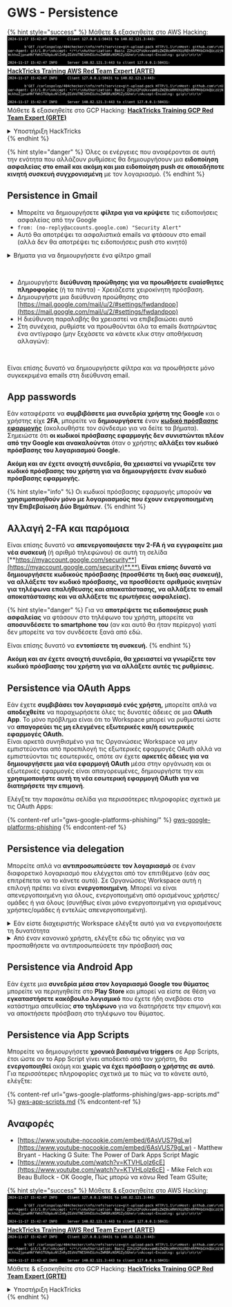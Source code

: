 # GWS - Persistence

{% hint style="success" %}
Μάθετε & εξασκηθείτε στο AWS Hacking:<img src="../../.gitbook/assets/image (1).png" alt="" data-size="line">[**HackTricks Training AWS Red Team Expert (ARTE)**](https://training.hacktricks.xyz/courses/arte)<img src="../../.gitbook/assets/image (1).png" alt="" data-size="line">\
Μάθετε & εξασκηθείτε στο GCP Hacking: <img src="../../.gitbook/assets/image (2).png" alt="" data-size="line">[**HackTricks Training GCP Red Team Expert (GRTE)**<img src="../../.gitbook/assets/image (2).png" alt="" data-size="line">](https://training.hacktricks.xyz/courses/grte)

<details>

<summary>Υποστήριξη HackTricks</summary>

* Ελέγξτε τα [**σχέδια συνδρομής**](https://github.com/sponsors/carlospolop)!
* **Εγγραφείτε στην** 💬 [**ομάδα Discord**](https://discord.gg/hRep4RUj7f) ή στην [**ομάδα telegram**](https://t.me/peass) ή **ακολουθήστε** μας στο **Twitter** 🐦 [**@hacktricks\_live**](https://twitter.com/hacktricks\_live)**.**
* **Μοιραστείτε κόλπα hacking υποβάλλοντας PRs στα** [**HackTricks**](https://github.com/carlospolop/hacktricks) και [**HackTricks Cloud**](https://github.com/carlospolop/hacktricks-cloud) github repos.

</details>
{% endhint %}

{% hint style="danger" %}
Όλες οι ενέργειες που αναφέρονται σε αυτή την ενότητα που αλλάζουν ρυθμίσεις θα δημιουργήσουν μια **ειδοποίηση ασφαλείας στο email και ακόμη και μια ειδοποίηση push σε οποιαδήποτε κινητή συσκευή συγχρονισμένη** με τον λογαριασμό.
{% endhint %}

## **Persistence in Gmail**

* Μπορείτε να δημιουργήσετε **φίλτρα για να κρύψετε** τις ειδοποιήσεις ασφαλείας από την Google
* `from: (no-reply@accounts.google.com) "Security Alert"`
* Αυτό θα αποτρέψει τα ασφαλιστικά emails να φτάσουν στο email (αλλά δεν θα αποτρέψει τις ειδοποιήσεις push στο κινητό)

<details>

<summary>Βήματα για να δημιουργήσετε ένα φίλτρο gmail</summary>

(Οδηγίες από [**εδώ**](https://support.google.com/mail/answer/6579))

1. Ανοίξτε [Gmail](https://mail.google.com/).
2. Στο πλαίσιο αναζήτησης στην κορυφή, κάντε κλικ στην επιλογή Εμφάνιση επιλογών αναζήτησης ![photos tune](https://lh3.googleusercontent.com/cD6YR\_YvqXqNKxrWn2NAWkV6tjJtg8vfvqijKT1\_9zVCrl2sAx9jROKhLqiHo2ZDYTE=w36) .
3. Εισάγετε τα κριτήρια αναζήτησής σας. Εάν θέλετε να ελέγξετε αν η αναζήτησή σας λειτούργησε σωστά, δείτε ποια emails εμφανίζονται κάνοντας κλικ στο **Αναζήτηση**.
4. Στο κάτω μέρος του παραθύρου αναζήτησης, κάντε κλικ στο **Δημιουργία φίλτρου**.
5. Επιλέξτε τι θα θέλατε να κάνει το φίλτρο.
6. Κάντε κλικ στο **Δημιουργία φίλτρου**.

Ελέγξτε το τρέχον φίλτρο σας (για να τα διαγράψετε) στο [https://mail.google.com/mail/u/0/#settings/filters](https://mail.google.com/mail/u/0/#settings/filters)

</details>

<figure><img src="../../.gitbook/assets/image (331).png" alt=""><figcaption></figcaption></figure>

* Δημιουργήστε **διεύθυνση προώθησης για να προωθήσετε ευαίσθητες πληροφορίες** (ή τα πάντα) - Χρειάζεστε χειροκίνητη πρόσβαση.
* Δημιουργήστε μια διεύθυνση προώθησης στο [https://mail.google.com/mail/u/2/#settings/fwdandpop](https://mail.google.com/mail/u/2/#settings/fwdandpop)
* Η διεύθυνση παραλαβής θα χρειαστεί να επιβεβαιώσει αυτό
* Στη συνέχεια, ρυθμίστε να προωθούνται όλα τα emails διατηρώντας ένα αντίγραφο (μην ξεχάσετε να κάνετε κλικ στην αποθήκευση αλλαγών):

<figure><img src="../../.gitbook/assets/image (332).png" alt=""><figcaption></figcaption></figure>

Είναι επίσης δυνατό να δημιουργήσετε φίλτρα και να προωθήσετε μόνο συγκεκριμένα emails στη διεύθυνση email.

## App passwords

Εάν καταφέρατε να **συμβιβάσετε μια συνεδρία χρήστη της Google** και ο χρήστης είχε **2FA**, μπορείτε να **δημιουργήσετε** έναν [**κωδικό πρόσβασης εφαρμογής**](https://support.google.com/accounts/answer/185833?hl=en) (ακολουθήστε τον σύνδεσμο για να δείτε τα βήματα). Σημειώστε ότι **οι κωδικοί πρόσβασης εφαρμογής δεν συνιστώνται πλέον από την Google και ανακαλούνται** όταν ο χρήστης **αλλάξει τον κωδικό πρόσβασης του λογαριασμού Google.**

**Ακόμη και αν έχετε ανοιχτή συνεδρία, θα χρειαστεί να γνωρίζετε τον κωδικό πρόσβασης του χρήστη για να δημιουργήσετε έναν κωδικό πρόσβασης εφαρμογής.**

{% hint style="info" %}
Οι κωδικοί πρόσβασης εφαρμογής μπορούν **να χρησιμοποιηθούν μόνο με λογαριασμούς που έχουν ενεργοποιημένη την Επιβεβαίωση Δύο Βημάτων**.
{% endhint %}

## Αλλαγή 2-FA και παρόμοια

Είναι επίσης δυνατό να **απενεργοποιήσετε την 2-FA ή να εγγραφείτε μια νέα συσκευή** (ή αριθμό τηλεφώνου) σε αυτή τη σελίδα [**https://myaccount.google.com/security**](https://myaccount.google.com/security)**.**\
**Είναι επίσης δυνατό να δημιουργήσετε κωδικούς πρόσβασης (προσθέστε τη δική σας συσκευή), να αλλάξετε τον κωδικό πρόσβασης, να προσθέσετε αριθμούς κινητών για τηλέφωνα επαλήθευσης και αποκατάστασης, να αλλάξετε το email αποκατάστασης και να αλλάξετε τις ερωτήσεις ασφαλείας).**

{% hint style="danger" %}
Για να **αποτρέψετε τις ειδοποιήσεις push ασφαλείας** να φτάσουν στο τηλέφωνο του χρήστη, μπορείτε να **αποσυνδέσετε το smartphone του** (αν και αυτό θα ήταν περίεργο) γιατί δεν μπορείτε να τον συνδέσετε ξανά από εδώ.

Είναι επίσης δυνατό να **εντοπίσετε τη συσκευή.**
{% endhint %}

**Ακόμη και αν έχετε ανοιχτή συνεδρία, θα χρειαστεί να γνωρίζετε τον κωδικό πρόσβασης του χρήστη για να αλλάξετε αυτές τις ρυθμίσεις.**

## Persistence via OAuth Apps

Εάν έχετε **συμβιβάσει τον λογαριασμό ενός χρήστη,** μπορείτε απλά να **αποδεχθείτε** να παραχωρήσετε όλες τις δυνατές άδειες σε μια **OAuth App**. Το μόνο πρόβλημα είναι ότι το Workspace μπορεί να ρυθμιστεί ώστε να **απαγορεύει τις μη ελεγμένες εξωτερικές και/ή εσωτερικές εφαρμογές OAuth.**\
Είναι αρκετά συνηθισμένο για τις Οργανώσεις Workspace να μην εμπιστεύονται από προεπιλογή τις εξωτερικές εφαρμογές OAuth αλλά να εμπιστεύονται τις εσωτερικές, οπότε αν έχετε **αρκετές άδειες για να δημιουργήσετε μια νέα εφαρμογή OAuth** μέσα στην οργάνωση και οι εξωτερικές εφαρμογές είναι απαγορευμένες, δημιουργήστε την και **χρησιμοποιήστε αυτή τη νέα εσωτερική εφαρμογή OAuth για να διατηρήσετε την επιμονή**.

Ελέγξτε την παρακάτω σελίδα για περισσότερες πληροφορίες σχετικά με τις OAuth Apps:

{% content-ref url="gws-google-platforms-phishing/" %}
[gws-google-platforms-phishing](gws-google-platforms-phishing/)
{% endcontent-ref %}

## Persistence via delegation

Μπορείτε απλά να **αντιπροσωπεύσετε τον λογαριασμό** σε έναν διαφορετικό λογαριασμό που ελέγχεται από τον επιτιθέμενο (εάν σας επιτρέπεται να το κάνετε αυτό). Σε Οργανώσεις Workspace αυτή η επιλογή πρέπει να είναι **ενεργοποιημένη**. Μπορεί να είναι απενεργοποιημένη για όλους, ενεργοποιημένη από ορισμένους χρήστες/ομάδες ή για όλους (συνήθως είναι μόνο ενεργοποιημένη για ορισμένους χρήστες/ομάδες ή εντελώς απενεργοποιημένη).

<details>

<summary>Εάν είστε διαχειριστής Workspace ελέγξτε αυτό για να ενεργοποιήσετε τη δυνατότητα</summary>

(Πληροφορίες [αντιγραμμένες από τα έγγραφα](https://support.google.com/a/answer/7223765))

Ως διαχειριστής της οργάνωσής σας (για παράδειγμα, της δουλειάς ή του σχολείου σας), ελέγχετε εάν οι χρήστες μπορούν να αντιπροσωπεύσουν την πρόσβαση στον λογαριασμό Gmail τους. Μπορείτε να επιτρέψετε σε όλους να έχουν την επιλογή να αντιπροσωπεύσουν τον λογαριασμό τους. Ή, να επιτρέψετε μόνο σε άτομα σε ορισμένα τμήματα να ρυθμίσουν την αντιπροσώπευση. Για παράδειγμα, μπορείτε να:

* Προσθέσετε έναν διοικητικό βοηθό ως αντιπρόσωπο στον λογαριασμό Gmail σας ώστε να μπορεί να διαβάσει και να στείλει email εκ μέρους σας.
* Προσθέσετε μια ομάδα, όπως το τμήμα πωλήσεών σας, στις Ομάδες ως αντιπρόσωπο για να δώσετε σε όλους πρόσβαση σε έναν λογαριασμό Gmail.

Οι χρήστες μπορούν να αντιπροσωπεύσουν την πρόσβαση μόνο σε έναν άλλο χρήστη στην ίδια οργάνωση, ανεξάρτητα από το τομέα τους ή την οργανωτική τους μονάδα.

#### Όρια & περιορισμοί αντιπροσώπευσης

* **Επιτρέψτε στους χρήστες να παραχωρούν πρόσβαση στο ταχυδρομείο τους σε μια ομάδα Google** επιλογή: Για να χρησιμοποιήσετε αυτή την επιλογή, πρέπει να είναι ενεργοποιημένη για την OU του αντιπροσωπευόμενου λογαριασμού και για την OU κάθε μέλους της ομάδας. Τα μέλη της ομάδας που ανήκουν σε μια OU χωρίς αυτή την επιλογή ενεργοποιημένη δεν μπορούν να έχουν πρόσβαση στον αντιπροσωπευόμενο λογαριασμό.
* Με τυπική χρήση, 40 αντιπρόσωποι μπορούν να έχουν πρόσβαση σε έναν λογαριασμό Gmail ταυτόχρονα. Η πάνω από το μέσο όρο χρήση από έναν ή περισσότερους αντιπροσώπους μπορεί να μειώσει αυτόν τον αριθμό.
* Αυτοματοποιημένες διαδικασίες που έχουν συχνά πρόσβαση στο Gmail μπορεί επίσης να μειώσουν τον αριθμό των αντιπροσώπων που μπορούν να έχουν πρόσβαση σε έναν λογαριασμό ταυτόχρονα. Αυτές οι διαδικασίες περιλαμβάνουν APIs ή επεκτάσεις προγράμματος περιήγησης που έχουν συχνά πρόσβαση στο Gmail.
* Ένας μόνο λογαριασμός Gmail υποστηρίζει έως 1.000 μοναδικούς αντιπροσώπους. Μια ομάδα στις Ομάδες μετράει ως ένας αντιπρόσωπος προς το όριο.
* Η αντιπροσώπευση δεν αυξάνει τα όρια για έναν λογαριασμό Gmail. Οι λογαριασμοί Gmail με αντιπροσώπους έχουν τα τυπικά όρια και πολιτικές του λογαριασμού Gmail. Για λεπτομέρειες, επισκεφθείτε [Τα όρια και οι πολιτικές του Gmail](https://support.google.com/a/topic/28609).

#### Βήμα 1: Ενεργοποιήστε την αντιπροσώπευση Gmail για τους χρήστες σας

**Πριν ξεκινήσετε:** Για να εφαρμόσετε τη ρύθμιση για ορισμένους χρήστες, τοποθετήστε τους λογαριασμούς τους σε μια [οργανωτική μονάδα](https://support.google.com/a/topic/1227584).

1.  [Συνδεθείτε](https://admin.google.com/) στην [κονσόλα διαχείρισης Google](https://support.google.com/a/answer/182076).

Συνδεθείτε χρησιμοποιώντας έναν _λογαριασμό διαχειριστή_, όχι τον τρέχοντα λογαριασμό σας CarlosPolop@gmail.com
2. Στην κονσόλα διαχείρισης, μεταβείτε στο Μενού ![](https://storage.googleapis.com/support-kms-prod/JxKYG9DqcsormHflJJ8Z8bHuyVI5YheC0lAp)![και στη συνέχεια](https://storage.googleapis.com/support-kms-prod/Th2Tx0uwPMOhsMPn7nRXMUo3vs6J0pto2DTn)![](https://storage.googleapis.com/support-kms-prod/ocGtUSENh4QebLpvZcmLcNRZyaTBcolMRSyl) **Εφαρμογές**![και στη συνέχεια](https://storage.googleapis.com/support-kms-prod/Th2Tx0uwPMOhsMPn7nRXMUo3vs6J0pto2DTn)**Google Workspace**![και στη συνέχεια](https://storage.googleapis.com/support-kms-prod/Th2Tx0uwPMOhsMPn7nRXMUo3vs6J0pto2DTn)**Gmail**![και στη συνέχεια](https://storage.googleapis.com/support-kms-prod/Th2Tx0uwPMOhsMPn7nRXMUo3vs6J0pto2DTn)**Ρυθμίσεις χρήστη**.
3. Για να εφαρμόσετε τη ρύθμιση σε όλους, αφήστε την κορυφαία οργανωτική μονάδα επιλεγμένη. Διαφορετικά, επιλέξτε μια παιδική [οργανωτική μονάδα](https://support.google.com/a/topic/1227584).
4. Κάντε κλικ στο **Αντιπροσώπευση ταχυδρομείου**.
5. Ελέγξτε το πλαίσιο **Επιτρέψτε στους χρήστες να παραχωρούν πρόσβαση στο ταχυδρομείο τους σε άλλους χρήστες στον τομέα**.
6. (Προαιρετικά) Για να επιτρέψετε στους χρήστες να καθορίσουν ποιες πληροφορίες αποστολέα περιλαμβάνονται στα αντιπροσωπευόμενα μηνύματα που αποστέλλονται από τον λογαριασμό τους, ελέγξτε το πλαίσιο **Επιτρέψτε στους χρήστες να προσαρμόσουν αυτή τη ρύθμιση**.
7. Επιλέξτε μια επιλογή για τις προεπιλεγμένες πληροφορίες αποστολέα που περιλαμβάνονται στα μηνύματα που αποστέλλονται από τους αντιπροσώπους:
* **Εμφάνιση του κατόχου του λογαριασμού και του αντιπροσώπου που έστειλε το email**—Τα μηνύματα περιλαμβάνουν τις διευθύνσεις email του κατόχου του λογαριασμού Gmail και του αντιπροσώπου.
* **Εμφάνιση μόνο του κατόχου του λογαριασμού**—Τα μηνύματα περιλαμβάνουν τη διεύθυνση email μόνο του κατόχου του λογαριασμού Gmail. Η διεύθυνση email του αντιπροσώπου δεν περιλαμβάνεται.
8. (Προαιρετικά) Για να επιτρέψετε στους χρήστες να προσθέσουν μια ομάδα στις Ομάδες ως αντιπρόσωπο, ελέγξτε το πλαίσιο **Επιτρέψτε στους χρήστες να παραχωρούν πρόσβαση στο ταχυδρομείο τους σε μια ομάδα Google**.
9. Κάντε κλικ στο **Αποθήκευση**. Εάν ρυθμίσατε μια παιδική οργανωτική μονάδα, μπορεί να μπορείτε να **κληρονομήσετε** ή να **αντικαταστήσετε** τις ρυθμίσεις μιας γονικής οργανωτικής μονάδας.
10. (Προαιρετικά) Για να ενεργοποιήσετε την αντιπροσώπευση Gmail για άλλες οργανωτικές μονάδες, επαναλάβετε τα βήματα 3–9.

Οι αλλαγές μπορεί να διαρκέσουν έως 24 ώρες αλλά συνήθως συμβαίνουν πιο γρήγορα. [Μάθετε περισσότερα](https://support.google.com/a/answer/7514107)

#### Βήμα 2: Αφήστε τους χρήστες να ρυθμίσουν αντιπροσώπους για τους λογαριασμούς τους

Αφού ενεργοποιήσετε την αντιπροσώπευση, οι χρήστες σας πηγαίνουν στις ρυθμίσεις Gmail τους για να αναθέσουν αντιπροσώπους. Οι αντιπρόσωποι μπορούν στη συνέχεια να διαβάσουν, να στείλουν και να λάβουν μηνύματα εκ μέρους του χρήστη.

Για λεπτομέρειες, κατευθύνετε τους χρήστες στο [Αντιπροσώπευση και συνεργασία μέσω email](https://support.google.com/a/users/answer/138350).

</details>

<details>

<summary>Από έναν κανονικό χρήστη, ελέγξτε εδώ τις οδηγίες για να προσπαθήσετε να αντιπροσωπεύσετε την πρόσβασή σας</summary>

(Πληροφορίες αντιγραμμένες [**από τα έγγραφα**](https://support.google.com/mail/answer/138350))

Μπορείτε να προσθέσετε έως 10 αντιπροσώπους.

Εάν χρησιμοποιείτε το Gmail μέσω της δουλειάς σας, του σχολείου σας ή άλλης οργάνωσης:

* Μπορείτε να προσθέσετε έως 1000 αντιπροσώπους εντός της οργάνωσής σας.
* Με τυπική χρήση, 40 αντιπρόσωποι μπορούν να έχουν πρόσβαση σε έναν λογαριασμό Gmail ταυτόχρονα.
* Εάν χρησιμοποιείτε αυτοματοποιημένες διαδικασίες, όπως APIs ή επεκτάσεις προγράμματος περιήγησης, μερικοί αντιπρόσωποι μπορούν να έχουν πρόσβαση σε έναν λογαριασμό Gmail ταυτόχρονα.

1. Στον υπολογιστή σας, ανοίξτε [Gmail](https://mail.google.com/). Δεν μπορείτε να προσθέσετε αντιπροσώπους από την εφαρμογή Gmail.
2. Στο επάνω δεξί μέρος, κάντε κλικ στις Ρυθμίσεις ![Settings](https://lh3.googleusercontent.com/p3J-ZSPOLtuBBR\_ofWTFDfdgAYQgi8mR5c76ie8XQ2wjegk7-yyU5zdRVHKybQgUlQ=w36-h36) ![και στη συνέχεια](https://lh3.googleusercontent.com/3\_l97rr0GvhSP2XV5OoCkV2ZDTIisAOczrSdzNCBxhIKWrjXjHucxNwocghoUa39gw=w36-h36) **Δείτε όλες τις ρυθμίσεις**.
3. Κάντε κλικ στην καρτέλα **Λογαριασμοί και Εισαγωγή** ή **Λογαριασμοί**.
4. Στην ενότητα "Παραχώρηση πρόσβασης στον λογαριασμό σας", κάντε κλικ στο **Προσθήκη άλλου λογαριασμού**. Εάν χρησιμοποιείτε το Gmail μέσω της δουλειάς ή του σχολείου σας, η οργάνωσή σας μπορεί να περιορίσει την αντιπροσώπευση email. Εάν δεν βλέπετε αυτή τη ρύθμιση, επικοινωνήστε με τον διαχειριστή σας.
* Εάν δεν βλέπετε την παραχώρηση πρόσβασης στον λογαριασμό σας, τότε είναι περιορισμένη.
5.  Εισάγετε τη διεύθυνση email του ατόμου που θέλετε να προσθέσετε. Εάν χρησιμοποιείτε το Gmail μέσω της δουλειάς σας, του σχολείου σας ή άλλης οργάνωσης, και ο διαχειριστής σας το επιτρέπει, μπορείτε να εισάγετε τη διεύθυνση email μιας ομάδας. Αυτή η ομάδα πρέπει να έχει τον ίδιο τομέα με την οργάνωσή σας. Εξωτερικά μέλη της ομάδας απορρίπτονται από την πρόσβαση αντιπροσώπευσης.\
\
**Σημαντικό:** Εάν ο λογαριασμός που αντιπροσωπεύετε είναι νέος λογαριασμός ή ο κωδικός πρόσβασης έχει επαναρυθμιστεί, ο διαχειριστής πρέπει να απενεργοποιήσει την απαίτηση αλλαγής κωδικού πρόσβασης όταν συνδεθείτε για πρώτη φορά.

* [Μάθετε πώς μπορεί ένας διαχειριστής να δημιουργήσει έναν χρήστη](https://support.google.com/a/answer/33310).
* [Μάθετε πώς μπορεί ένας διαχειριστής να επαναρυθμίσει κωδικούς πρόσβασης](https://support.google.com/a/answer/33319).

6\. Κάντε κλικ στο **Επόμενο Βήμα** ![και στη συνέχεια](https://lh3.googleusercontent.com/QbWcYKta5vh\_4-OgUeFmK-JOB0YgLLoGh69P478nE6mKdfpWQniiBabjF7FVoCVXI0g=h36) **Στείλτε email για να παραχωρήσετε πρόσβαση**.

Το άτομο που προσθέσατε θα λάβει ένα email ζητώντας του να επιβεβαιώσει. Η πρόσκληση λήγει μετά από μια εβδομάδα.

Εάν προσθέσατε μια ομάδα, όλα τα μέλη της ομάδας θα γίνουν αντιπρόσωποι χωρίς να χρειάζεται να επιβεβαιώσουν.

Σημείωση: Μπορεί να χρειαστούν έως 24 ώρες για να αρχίσει να ισχύει η αντιπροσώπευση.

</details>

## Persistence via Android App

Εάν έχετε μια **συνεδρία μέσα στον λογαριασμό Google του θύματος** μπορείτε να περιηγηθείτε στο **Play Store** και μπορεί να είστε σε θέση να **εγκαταστήσετε κακόβουλο λογισμικό** που έχετε ήδη ανεβάσει στο κατάστημα απευθείας **στο τηλέφωνο** για να διατηρήσετε την επιμονή και να αποκτήσετε πρόσβαση στο τηλέφωνο του θύματος.

## **Persistence via** App Scripts

Μπορείτε να δημιουργήσετε **χρονικά βασισμένα triggers** σε App Scripts, έτσι ώστε αν το App Script γίνει αποδεκτό από τον χρήστη, θα **ενεργοποιηθεί** ακόμη και **χωρίς να έχει πρόσβαση ο χρήστης σε αυτό**. Για περισσότερες πληροφορίες σχετικά με το πώς να το κάνετε αυτό, ελέγξτε:

{% content-ref url="gws-google-platforms-phishing/gws-app-scripts.md" %}
[gws-app-scripts.md](gws-google-platforms-phishing/gws-app-scripts.md)
{% endcontent-ref %}

## Αναφορές

* [https://www.youtube-nocookie.com/embed/6AsVUS79gLw](https://www.youtube-nocookie.com/embed/6AsVUS79gLw) - Matthew Bryant - Hacking G Suite: The Power of Dark Apps Script Magic
* [https://www.youtube.com/watch?v=KTVHLolz6cE](https://www.youtube.com/watch?v=KTVHLolz6cE) - Mike Felch και Beau Bullock - OK Google, Πώς μπορώ να κάνω Red Team GSuite;

{% hint style="success" %}
Μάθετε & εξασκηθείτε στο AWS Hacking:<img src="../../.gitbook/assets/image (1).png" alt="" data-size="line">[**HackTricks Training AWS Red Team Expert (ARTE)**](https://training.hacktricks.xyz/courses/arte)<img src="../../.gitbook/assets/image (1).png" alt="" data-size="line">\
Μάθετε & εξασκηθείτε στο GCP Hacking: <img src="../../.gitbook/assets/image (2).png" alt="" data-size="line">[**HackTricks Training GCP Red Team Expert (GRTE)**<img src="../../.gitbook/assets/image (2).png" alt="" data-size="line">](https://training.hacktricks.xyz/courses/grte)

<details>

<summary>Υποστήριξη HackTricks</summary>

* Ελέγξτε τα [**σχέδια συνδρομής**](https://github.com/sponsors/carlospolop)!
* **Εγγραφείτε στην** 💬 [**ομάδα Discord**](https://discord.gg/hRep4RUj7f) ή στην [**ομάδα telegram**](https://t.me/peass) ή **ακολουθήστε** μας στο **Twitter** 🐦 [**@hacktricks\_live**](https://twitter.com/hacktricks\_live)**.**
* **Μοιραστείτε κόλπα hacking υποβάλλοντας PRs στα** [**HackTricks**](https://github.com/carlospolop/hacktricks) και [**HackTricks Cloud**](https://github.com/carlospolop/hacktricks-cloud) github repos.

</details>
{% endhint %}
